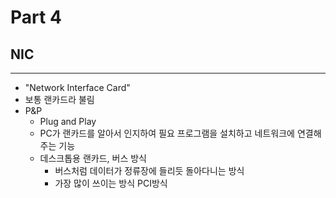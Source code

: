 # Part 4

## NIC
---
  - "Network Interface Card"
  - 보통 랜카드라 불림
  - P&P
    - Plug and Play
    - PC가 랜카드를 알아서 인지하여 필요 프로그램을 설치하고 네트워크에 연결해주는 기능
    - 데스크톱용 랜카드, 버스 방식
      - 버스처럼 데이터가 정류장에 들리듯 돌아다니는 방식
      - 가장 많이 쓰이는 방식 PCI방식